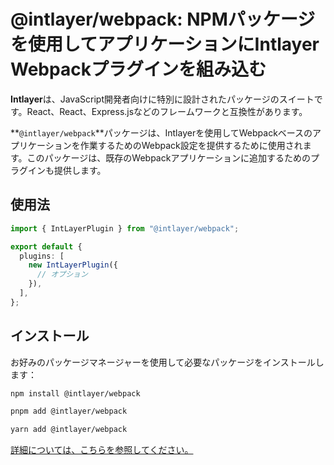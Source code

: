 # @intlayer/webpack: NPMパッケージを使用してアプリケーションにIntlayer Webpackプラグインを組み込む

**Intlayer**は、JavaScript開発者向けに特別に設計されたパッケージのスイートです。React、React、Express.jsなどのフレームワークと互換性があります。

**`@intlayer/webpack`**パッケージは、Intlayerを使用してWebpackベースのアプリケーションを作業するためのWebpack設定を提供するために使用されます。このパッケージは、既存のWebpackアプリケーションに追加するためのプラグインも提供します。

## 使用法

```ts
import { IntLayerPlugin } from "@intlayer/webpack";

export default {
  plugins: [
    new IntLayerPlugin({
      // オプション
    }),
  ],
};
```

## インストール

お好みのパッケージマネージャーを使用して必要なパッケージをインストールします：

```bash packageManager="npm"
npm install @intlayer/webpack
```

```bash packageManager="pnpm"
pnpm add @intlayer/webpack
```

```bash packageManager="yarn"
yarn add @intlayer/webpack
```

[詳細については、こちらを参照してください。](https://github.com/aymericzip/intlayer/blob/main/docs/ja/**/*)
